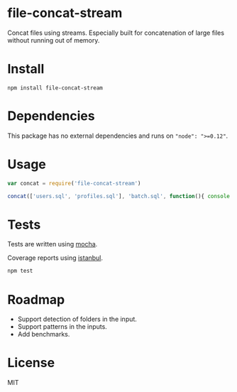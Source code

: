 # file-concat-stream
Concat files using streams. Especially built for concatenation of large files without running out of memory.

# Install

```shell
npm install file-concat-stream
```

# Dependencies

This package has no external dependencies and runs on `"node": ">=0.12"`.

# Usage

```js
var concat = require('file-concat-stream')

concat(['users.sql', 'profiles.sql'], 'batch.sql', function(){ console.log('Done!') })
```

# Tests
Tests are written using [mocha](https://github.com/mochajs/mocha).

Coverage reports using [istanbul](https://github.com/gotwarlost/istanbul).

```bash
npm test
```

# Roadmap

* Support detection of folders in the input.
* Support patterns in the inputs.
* Add benchmarks.

# License
MIT
